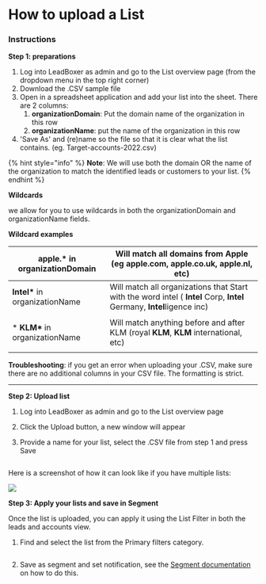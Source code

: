# How to upload a List

### Instructions

**Step 1: preparations**

1. Log into LeadBoxer as admin and go to the List overview page (from the dropdown menu in the top right corner)
2. Download the .CSV sample file
3. Open in a spreadsheet application and add your list into the sheet. There are 2 columns:
   1. **organizationDomain**: Put the domain name of the organization in this row&#x20;
   2. **organizationName**: put the name of the organization in this row
4. 'Save As' and (re)name so the file so that it is clear what the list contains. (eg. Target-accounts-2022.csv)

{% hint style="info" %}
**Note**: We will use both the domain OR the name of the organization to match the identified leads or customers to your list.
{% endhint %}

**Wildcards**

we allow for you to use wildcards in both the organizationDomain and organizationName fields.

**Wildcard examples**

| **apple.\*** in organizationDomain                     | Will match all domains from Apple (eg **apple**.com, **apple**.co.uk, **apple**.nl, etc)                               |
| ------------------------------------------------------ | ---------------------------------------------------------------------------------------------------------------------- |
| **Intel\*** in organizationName                        | Will match all organizations that Start with the word intel ( **Intel** Corp, **Intel** Germany, **Intel**ligence inc) |
| <p>* <strong>KLM*</strong> in organizationName<br></p> | Will match anything before and after KLM (royal **KLM**, **KLM** international, etc)                                   |

**Troubleshooting**: if you get an error when uploading your .CSV, make sure there are no additional columns in your CSV file. The formatting is strict.

***

**Step 2: Upload list**

1. Log into LeadBoxer as admin and go to the List overview page
2. Click the Upload button, a new window will appear
3.  Provide a name for your list, select the .CSV file from step 1 and press Save

    <figure><img src="https://d33v4339jhl8k0.cloudfront.net/docs/assets/565e1cb7c697915b26a5c214/images/6203c2ac68cd260cc2d394a8/file-6EoYoBqchI.png" alt=""><figcaption></figcaption></figure>

Here is a screenshot of how it can look like if you have multiple lists:

![](https://d33v4339jhl8k0.cloudfront.net/docs/assets/565e1cb7c697915b26a5c214/images/6203c4ac68cd260cc2d394b1/file-swgaATHlK0.png)



**Step 3: Apply your lists and save in Segment**

Once the list is uploaded, you can apply it using the List Filter in both the leads and accounts view.

1.  Find and select the list from the Primary filters category.

    <figure><img src="https://d33v4339jhl8k0.cloudfront.net/docs/assets/565e1cb7c697915b26a5c214/images/6203c3eb025ca67522c795b7/file-D5R7EfJ7RA.png" alt=""><figcaption></figcaption></figure>
2. Save as segment and set notification, see the [Segment documentation](https://docs.leadboxer.com/article/100-create-a-smartlist-how-to) on how to do this.

